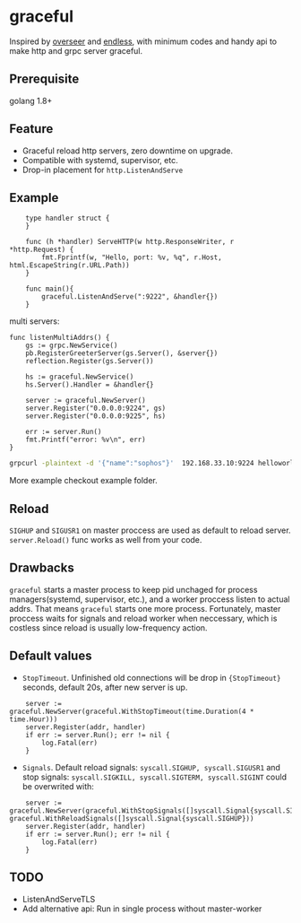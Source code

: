 # graceful

Inspired by [overseer](https://github.com/jpillora/overseer) and [endless](https://github.com/fvbock/endless), with minimum codes and handy api to make http and grpc server graceful.

## Prerequisite

golang 1.8+

## Feature

- Graceful reload http servers, zero downtime on upgrade.
- Compatible with systemd, supervisor, etc.
- Drop-in placement for ```http.ListenAndServe```

## Example

``` golang
    type handler struct {
    }

    func (h *handler) ServeHTTP(w http.ResponseWriter, r *http.Request) {
        fmt.Fprintf(w, "Hello, port: %v, %q", r.Host, html.EscapeString(r.URL.Path))
    }

    func main(){
        graceful.ListenAndServe(":9222", &handler{})
    }
```

multi servers:

```golang
func listenMultiAddrs() {
	gs := grpc.NewService()
	pb.RegisterGreeterServer(gs.Server(), &server{})
	reflection.Register(gs.Server())

	hs := graceful.NewService()
	hs.Server().Handler = &handler{}

	server := graceful.NewServer()
	server.Register("0.0.0.0:9224", gs)
	server.Register("0.0.0.0:9225", hs)

	err := server.Run()
	fmt.Printf("error: %v\n", err)
}

```

```bash
grpcurl -plaintext -d '{"name":"sophos"}'  192.168.33.10:9224 helloworld.Greeter/SayHello
```

More example checkout example folder.

## Reload

```SIGHUP``` and ```SIGUSR1``` on master proccess are used as default to reload server. ```server.Reload()``` func works as well from your code.


## Drawbacks

```graceful``` starts a master process to keep pid unchaged for process managers(systemd, supervisor, etc.), and a worker proccess listen to actual addrs. That means ```graceful``` starts one more process. Fortunately, master proccess waits for signals and reload worker when neccessary, which is costless since reload is usually low-frequency action. 

## Default values

* ```StopTimeout```. Unfinished old connections will be drop in ```{StopTimeout}``` seconds, default 20s, after new server is up.

```golang
	server := graceful.NewServer(graceful.WithStopTimeout(time.Duration(4 * time.Hour)))
	server.Register(addr, handler)
	if err := server.Run(); err != nil {
		log.Fatal(err)
	}
```
* ```Signals```. Default reload signals: ```syscall.SIGHUP, syscall.SIGUSR1``` and stop signals: ```syscall.SIGKILL, syscall.SIGTERM, syscall.SIGINT``` could be overwrited with:

```golang
	server := graceful.NewServer(graceful.WithStopSignals([]syscall.Signal{syscall.SIGKILL}), graceful.WithReloadSignals([]syscall.Signal{syscall.SIGHUP}))
	server.Register(addr, handler)
	if err := server.Run(); err != nil {
		log.Fatal(err)
	}
```

## TODO

- ListenAndServeTLS
- Add alternative api: Run in single process without master-worker
